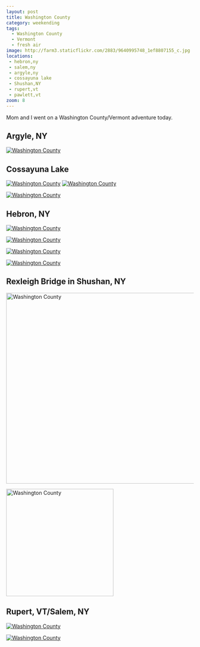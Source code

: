 ```yaml
---
layout: post
title: Washington County
category: weekending
tags: 
  - Washington County
  - Vermont
  - fresh air
image: http://farm3.staticflickr.com/2883/9640995748_1ef8807155_c.jpg
locations: 
 - hebron,ny
 - salem,ny
 - argyle,ny
 - cossayuna lake
 - Shushan,NY
 - rupert,vt
 - pawlett,vt
zoom: 8
---
```


Mom and I went on a Washington County/Vermont adventure today.

## Argyle, NY

<a href="http://www.flickr.com/photos/91218249@N05/9637740279/" title="Washington County by katydecorah, on Flickr"><img src="http://farm3.staticflickr.com/2878/9637740279_a6f70ebedd_c.jpg"  alt="Washington County"></a>

## Cossayuna Lake

<a href="http://www.flickr.com/photos/91218249@N05/9637747745/" title="Washington County by katydecorah, on Flickr"><img src="http://farm6.staticflickr.com/5470/9637747745_b5989c4710_c.jpg" class="img-half" alt="Washington County"></a>
<a href="http://www.flickr.com/photos/91218249@N05/9640986104/" title="Washington County by katydecorah, on Flickr"><img src="http://farm3.staticflickr.com/2878/9640986104_1a6274ee92_c.jpg" class="img-half" alt="Washington County"></a>


<a href="http://www.flickr.com/photos/91218249@N05/9640987334/" title="Washington County by katydecorah, on Flickr"><img src="http://farm6.staticflickr.com/5498/9640987334_81452d79e3_c.jpg"  alt="Washington County" class="pop-out"></a>

## Hebron, NY

<a href="http://www.flickr.com/photos/91218249@N05/9640990302/" title="Washington County by katydecorah, on Flickr"><img src="http://farm6.staticflickr.com/5532/9640990302_827d1982fc_c.jpg" class="img-half" alt="Washington County"></a>

<a href="http://www.flickr.com/photos/91218249@N05/9640992772/" title="Washington County by katydecorah, on Flickr"><img src="http://farm6.staticflickr.com/5509/9640992772_145d3077e2_c.jpg" class="img-half" alt="Washington County"></a>

<a href="http://www.flickr.com/photos/91218249@N05/9640977766/" title="Washington County by katydecorah, on Flickr"><img src="http://farm4.staticflickr.com/3762/9640977766_b4d34ec115_c.jpg" class="img-half" alt="Washington County"></a>

<a href="http://www.flickr.com/photos/91218249@N05/9637759135/" title="Washington County by katydecorah, on Flickr"><img src="http://farm8.staticflickr.com/7353/9637759135_4c2076a44d_c.jpg" class="img-half" alt="Washington County"></a>

## Rexleigh Bridge in Shushan, NY

<a href="http://www.flickr.com/photos/91218249@N05/9640995748/" title="Washington County by katydecorah, on Flickr"><img src="http://farm3.staticflickr.com/2883/9640995748_1ef8807155_c.jpg" width="512" class="img-split-wide" alt="Washington County"></a>

<a href="http://www.flickr.com/photos/91218249@N05/9640997512/" title="Washington County by katydecorah, on Flickr"><img src="http://farm6.staticflickr.com/5508/9640997512_4d46d93e11_c.jpg" width="288"  class="img-split-tall" alt="Washington County"></a>

## Rupert, VT/Salem, NY

<a href="http://www.flickr.com/photos/91218249@N05/9637763745/" title="Washington County by katydecorah, on Flickr"><img src="http://farm6.staticflickr.com/5496/9637763745_235a81196b_c.jpg" class="img-half" alt="Washington County"></a>

<a href="http://www.flickr.com/photos/91218249@N05/9637743609/" title="Washington County by katydecorah, on Flickr"><img src="http://farm6.staticflickr.com/5492/9637743609_c4546f5f1a_c.jpg" class="img-half" alt="Washington County"></a>
